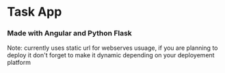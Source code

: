 # Task App
### Made with Angular and Python Flask

Note: currently uses static url for webserves usuage, if you are planning to deploy it don't forget to make it dynamic depending on your deployement platform
